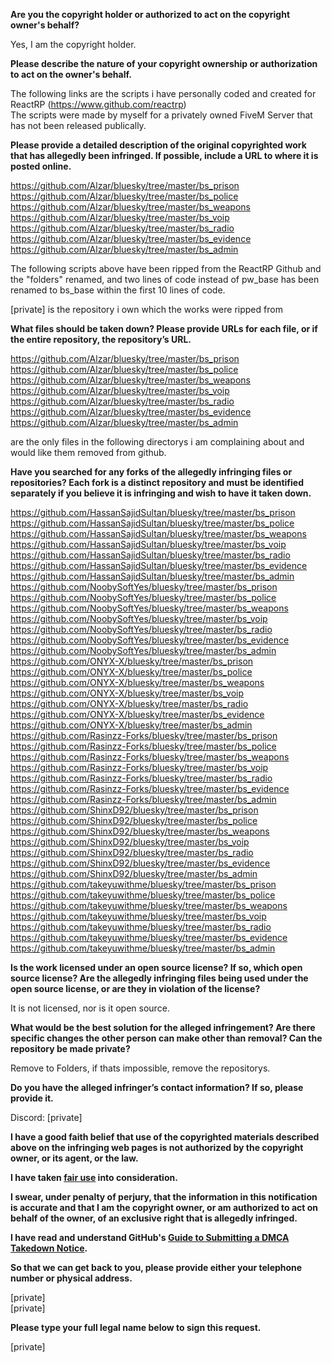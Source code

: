 **Are you the copyright holder or authorized to act on the copyright owner's behalf?**

Yes, I am the copyright holder.

**Please describe the nature of your copyright ownership or authorization to act on the owner's behalf.**

The following links are the scripts i have personally coded and created for ReactRP (https://www.github.com/reactrp)  
The scripts were made by myself for a privately owned FiveM Server that has not been released publically.

**Please provide a detailed description of the original copyrighted work that has allegedly been infringed. If possible, include a URL to where it is posted online.**

https://github.com/Alzar/bluesky/tree/master/bs_prison  
https://github.com/Alzar/bluesky/tree/master/bs_police  
https://github.com/Alzar/bluesky/tree/master/bs_weapons  
https://github.com/Alzar/bluesky/tree/master/bs_voip  
https://github.com/Alzar/bluesky/tree/master/bs_radio  
https://github.com/Alzar/bluesky/tree/master/bs_evidence  
https://github.com/Alzar/bluesky/tree/master/bs_admin  

The following scripts above have been ripped from the ReactRP Github and the "folders" renamed, and two lines of code instead of pw_base has been renamed to bs_base within the first 10 lines of code.

[private] is the repository i own which the works were ripped from

**What files should be taken down? Please provide URLs for each file, or if the entire repository, the repository’s URL.**

https://github.com/Alzar/bluesky/tree/master/bs_prison  
https://github.com/Alzar/bluesky/tree/master/bs_police  
https://github.com/Alzar/bluesky/tree/master/bs_weapons  
https://github.com/Alzar/bluesky/tree/master/bs_voip  
https://github.com/Alzar/bluesky/tree/master/bs_radio  
https://github.com/Alzar/bluesky/tree/master/bs_evidence  
https://github.com/Alzar/bluesky/tree/master/bs_admin

are the only files in the following directorys i am complaining about and would like them removed from github.

**Have you searched for any forks of the allegedly infringing files or repositories? Each fork is a distinct repository and must be identified separately if you believe it is infringing and wish to have it taken down.**

https://github.com/HassanSajidSultan/bluesky/tree/master/bs_prison  
https://github.com/HassanSajidSultan/bluesky/tree/master/bs_police  
https://github.com/HassanSajidSultan/bluesky/tree/master/bs_weapons  
https://github.com/HassanSajidSultan/bluesky/tree/master/bs_voip  
https://github.com/HassanSajidSultan/bluesky/tree/master/bs_radio  
https://github.com/HassanSajidSultan/bluesky/tree/master/bs_evidence  
https://github.com/HassanSajidSultan/bluesky/tree/master/bs_admin  
https://github.com/NoobySoftYes/bluesky/tree/master/bs_prison  
https://github.com/NoobySoftYes/bluesky/tree/master/bs_police  
https://github.com/NoobySoftYes/bluesky/tree/master/bs_weapons  
https://github.com/NoobySoftYes/bluesky/tree/master/bs_voip  
https://github.com/NoobySoftYes/bluesky/tree/master/bs_radio  
https://github.com/NoobySoftYes/bluesky/tree/master/bs_evidence  
https://github.com/NoobySoftYes/bluesky/tree/master/bs_admin  
https://github.com/ONYX-X/bluesky/tree/master/bs_prison  
https://github.com/ONYX-X/bluesky/tree/master/bs_police  
https://github.com/ONYX-X/bluesky/tree/master/bs_weapons  
https://github.com/ONYX-X/bluesky/tree/master/bs_voip  
https://github.com/ONYX-X/bluesky/tree/master/bs_radio  
https://github.com/ONYX-X/bluesky/tree/master/bs_evidence  
https://github.com/ONYX-X/bluesky/tree/master/bs_admin  
https://github.com/Rasinzz-Forks/bluesky/tree/master/bs_prison  
https://github.com/Rasinzz-Forks/bluesky/tree/master/bs_police  
https://github.com/Rasinzz-Forks/bluesky/tree/master/bs_weapons  
https://github.com/Rasinzz-Forks/bluesky/tree/master/bs_voip  
https://github.com/Rasinzz-Forks/bluesky/tree/master/bs_radio  
https://github.com/Rasinzz-Forks/bluesky/tree/master/bs_evidence  
https://github.com/Rasinzz-Forks/bluesky/tree/master/bs_admin  
https://github.com/ShinxD92/bluesky/tree/master/bs_prison  
https://github.com/ShinxD92/bluesky/tree/master/bs_police  
https://github.com/ShinxD92/bluesky/tree/master/bs_weapons  
https://github.com/ShinxD92/bluesky/tree/master/bs_voip  
https://github.com/ShinxD92/bluesky/tree/master/bs_radio  
https://github.com/ShinxD92/bluesky/tree/master/bs_evidence  
https://github.com/ShinxD92/bluesky/tree/master/bs_admin  
https://github.com/takeyuwithme/bluesky/tree/master/bs_prison  
https://github.com/takeyuwithme/bluesky/tree/master/bs_police  
https://github.com/takeyuwithme/bluesky/tree/master/bs_weapons  
https://github.com/takeyuwithme/bluesky/tree/master/bs_voip  
https://github.com/takeyuwithme/bluesky/tree/master/bs_radio  
https://github.com/takeyuwithme/bluesky/tree/master/bs_evidence  
https://github.com/takeyuwithme/bluesky/tree/master/bs_admin

**Is the work licensed under an open source license? If so, which open source license? Are the allegedly infringing files being used under the open source license, or are they in violation of the license?**

It is not licensed, nor is it open source.

**What would be the best solution for the alleged infringement? Are there specific changes the other person can make other than removal? Can the repository be made private?**

Remove to Folders, if thats impossible, remove the repositorys.

**Do you have the alleged infringer’s contact information? If so, please provide it.**

Discord: [private]

**I have a good faith belief that use of the copyrighted materials described above on the infringing web pages is not authorized by the copyright owner, or its agent, or the law.**

**I have taken <a href="https://www.lumendatabase.org/topics/22">fair use</a> into consideration.**

**I swear, under penalty of perjury, that the information in this notification is accurate and that I am the copyright owner, or am authorized to act on behalf of the owner, of an exclusive right that is allegedly infringed.**

**I have read and understand GitHub's <a href="https://docs.github.com/articles/guide-to-submitting-a-dmca-takedown-notice/">Guide to Submitting a DMCA Takedown Notice</a>.**

**So that we can get back to you, please provide either your telephone number or physical address.**

[private]  
[private]

**Please type your full legal name below to sign this request.**

[private]

